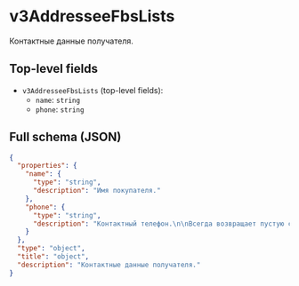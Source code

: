 # v3AddresseeFbsLists

Контактные данные получателя.

## Top-level fields
- `v3AddresseeFbsLists` (top-level fields):
  - `name`: `string`
  - `phone`: `string`

## Full schema (JSON)
```json
{
  "properties": {
    "name": {
      "type": "string",
      "description": "Имя покупателя."
    },
    "phone": {
      "type": "string",
      "description": "Контактный телефон.\n\nВсегда возвращает пустую строку `\"\"`.\n"
    }
  },
  "type": "object",
  "title": "object",
  "description": "Контактные данные получателя."
}
```
